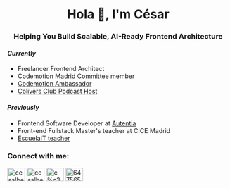 <h1 align="center">Hola 👋, I'm César</h1>
<h3 align="center">Helping You Build Scalable, AI-Ready Frontend Architecture</h3>

#### _Currently_

- Freelancer Frontend Architect
- Codemotion Madrid Committee member
- [Codemotion Ambassador](https://extra.codemotion.com/ambassadors-program/)
- [Colivers Club Podcast Host](https://coliversclub.com)

#### _Previously_

- Frontend Software Developer at [Autentia](http://autentia.com/)
- Front-end Fullstack Master's teacher at CICE Madrid
- [EscuelaIT teacher](https://escuela.it/teacher/cesar-alberca-1)

<h3 align="left">Connect with me:</h3>
<p align="left">
<a href="https://instagram.com/cesalberca" target="blank"><img align="center" src="https://raw.githubusercontent.com/rahuldkjain/github-profile-readme-generator/master/src/images/icons/Social/instagram.svg" alt="cesalberca" height="30" width="40" /></a>
<a href="https://x.com/cesalberca" target="blank"><img align="center" src="https://raw.githubusercontent.com/rahuldkjain/github-profile-readme-generator/master/src/images/icons/Social/twitter.svg" alt="cesalberca" height="30" width="40" /></a>
<a href="https://linkedin.com/in/c%c3%a9sar-alberca-8ba52091" target="blank"><img align="center" src="https://raw.githubusercontent.com/rahuldkjain/github-profile-readme-generator/master/src/images/icons/Social/linked-in-alt.svg" alt="c%c3%a9sar-alberca-8ba52091" height="30" width="40" /></a>
<a href="https://stackoverflow.com/users/6475656" target="blank"><img align="center" src="https://raw.githubusercontent.com/rahuldkjain/github-profile-readme-generator/master/src/images/icons/Social/stack-overflow.svg" alt="6475656" height="30" width="40" /></a>
</p>

